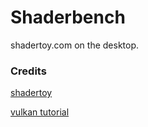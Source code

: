 # Shaderbench
shadertoy.com on the desktop.

### Credits
[shadertoy](https://www.shadertoy.com/) 

[vulkan tutorial](https://vulkan-tutorial.com/Introduction)

